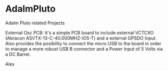 # AdalmPluto
Adalm Pluto related Projects

External Osc PCB:
It's a simple PCB board to include external VCTCXO (Abracon ASVTX-13-C-40.000MHZ-IO5-T) and a external GPSDO Input. Also provides the posibility to connect the micro USB to the board in order to manage a more robust USB B connector and a Power input of 5 Volts via a DC Barrel.


Alex

